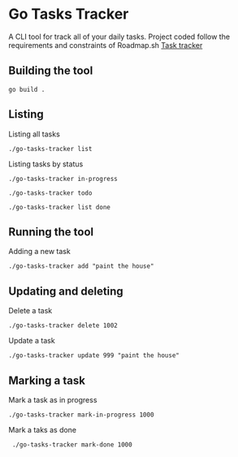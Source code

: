 # Go Tasks Tracker

A CLI tool for track all of your daily tasks.
Project coded follow the requirements and constraints of Roadmap.sh [Task tracker](https://roadmap.sh/projects/task-tracker)

## Building the tool
```
go build .
```


## Listing

Listing all tasks
```
./go-tasks-tracker list  
```

Listing tasks by status
```
./go-tasks-tracker in-progress

./go-tasks-tracker todo

./go-tasks-tracker list done
```

## Running the tool

Adding a new task
```
./go-tasks-tracker add "paint the house"
```

## Updating and deleting

Delete a task
```
./go-tasks-tracker delete 1002   
```

Update a task
```
./go-tasks-tracker update 999 "paint the house"
```


## Marking a task

Mark a task as in progress
```
./go-tasks-tracker mark-in-progress 1000
```

Mark a taks as done
```
 ./go-tasks-tracker mark-done 1000
```